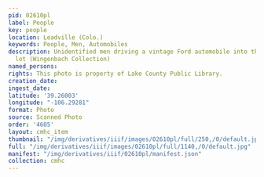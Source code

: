 ```yaml
---
pid: 02610pl
label: People
key: people
location: Leadville (Colo.)
keywords: People, Men, Automobiles
description: Unidentified men driving a vintage Ford automobile into the Safeway parking
  lot (Wingenbach Collection)
named_persons: 
rights: This photo is property of Lake County Public Library.
creation_date: 
ingest_date: 
latitude: '39.26003'
longitude: "-106.29281"
format: Photo
source: Scanned Photo
order: '4605'
layout: cmhc_item
thumbnail: "/img/derivatives/iiif/images/02610pl/full/250,/0/default.jpg"
full: "/img/derivatives/iiif/images/02610pl/full/1140,/0/default.jpg"
manifest: "/img/derivatives/iiif/02610pl/manifest.json"
collection: cmhc
---
```

